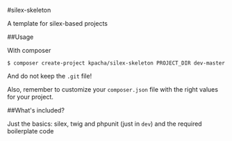 #silex-skeleton

A template for silex-based projects

##Usage

With composer

	$ composer create-project kpacha/silex-skeleton PROJECT_DIR dev-master

And do not keep the `.git` file!

Also, remember to customize your `composer.json` file with the right values for your project.

##What's included?

Just the basics: silex, twig and phpunit (just in `dev`) and the required boilerplate code
